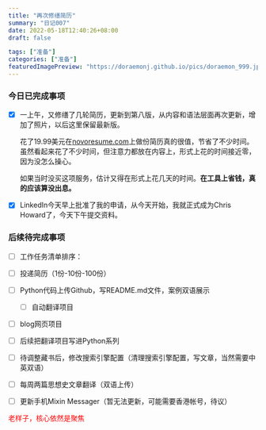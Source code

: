 ```yaml
---
title: "再次修缮简历"
summary: "日记007"
date: 2022-05-18T12:40:26+08:00
draft: false

tags: ["准备"]
categories: ["准备"]
featuredImagePreview: "https://doraemonj.github.io/pics/doraemon_999.jpeg"
---
```


### 今日已完成事项

-   [x] 一上午，又修缮了几轮简历，更新到第八版，从内容和语法层面再次更新，增加了照片，以后这里保留最新版。

    花了19.99美元在[novoresume.com]()上做份简历真的很值，节省了不少时间。虽然看起来花了不少时间，但注意力都放在内容上，形式上花的时间接近零，因为没怎么操心。

    如果当时没买这项服务，估计又得在形式上花几天的时间。**在工具上省钱，真的应该算没出息。**

-   [x] LinkedIn今天早上批准了我的申请，从今天开始，我就正式成为Chris Howard了，今天下午提交资料。

### 后续待完成事项

-   [ ] 工作任务清单排序：

-   [ ] 投递简历（1份-10份-100份）
-   [ ] Python代码上传Github，写README.md文件，案例双语展示

    -   [ ] 自动翻译项目
-   [ ] blog网页项目
-   [ ] 后续把翻译项目写进Python系列



-   [ ] 待调整藏书后，修改搜索引擎配置（清理搜索引擎配置，写文章，当然需要中英双语）
-   [ ] 每周两篇思想史文章翻译（双语上传）

-   [ ] 更新手机Mixin Messager（暂无法更新，可能需要香港帐号，待议）



<font color='red'> 老样子，核心依然是聚焦</font>
